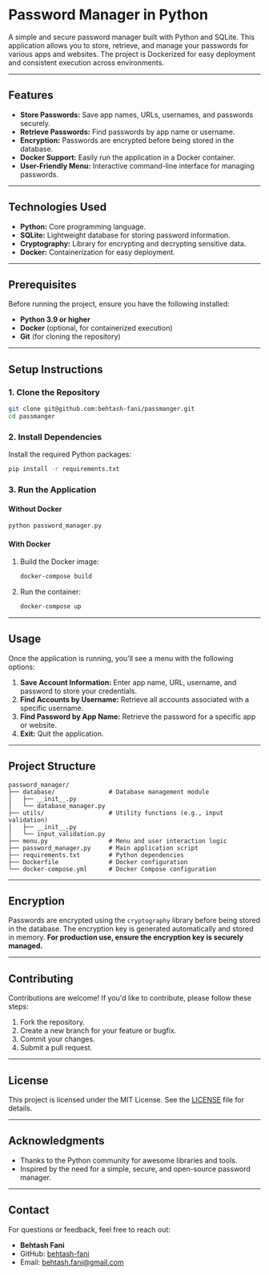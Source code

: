 # **Password Manager in Python**

A simple and secure password manager built with Python and SQLite. This application allows you to store, retrieve, and manage your passwords for various apps and websites. The project is Dockerized for easy deployment and consistent execution across environments.

---

## **Features**
- **Store Passwords:** Save app names, URLs, usernames, and passwords securely.
- **Retrieve Passwords:** Find passwords by app name or username.
- **Encryption:** Passwords are encrypted before being stored in the database.
- **Docker Support:** Easily run the application in a Docker container.
- **User-Friendly Menu:** Interactive command-line interface for managing passwords.

---

## **Technologies Used**
- **Python:** Core programming language.
- **SQLite:** Lightweight database for storing password information.
- **Cryptography:** Library for encrypting and decrypting sensitive data.
- **Docker:** Containerization for easy deployment.

---

## **Prerequisites**
Before running the project, ensure you have the following installed:
- **Python 3.9 or higher**
- **Docker** (optional, for containerized execution)
- **Git** (for cloning the repository)

---

## **Setup Instructions**

### **1. Clone the Repository**
```bash
git clone git@github.com:behtash-fani/passmanger.git
cd passmanger
```

### **2. Install Dependencies**
Install the required Python packages:
```bash
pip install -r requirements.txt
```

### **3. Run the Application**
#### **Without Docker**
```bash
python password_manager.py
```

#### **With Docker**
1. Build the Docker image:
   ```bash
   docker-compose build
   ```
2. Run the container:
   ```bash
   docker-compose up
   ```

---

## **Usage**
Once the application is running, you'll see a menu with the following options:
1. **Save Account Information:** Enter app name, URL, username, and password to store your credentials.
2. **Find Accounts by Username:** Retrieve all accounts associated with a specific username.
3. **Find Password by App Name:** Retrieve the password for a specific app or website.
4. **Exit:** Quit the application.

---

## **Project Structure**
```
password_manager/
├── database/               # Database management module
│   ├── __init__.py
│   └── database_manager.py
├── utils/                  # Utility functions (e.g., input validation)
│   ├── __init__.py
│   └── input_validation.py
├── menu.py                 # Menu and user interaction logic
├── password_manager.py     # Main application script
├── requirements.txt        # Python dependencies
├── Dockerfile              # Docker configuration
└── docker-compose.yml      # Docker Compose configuration
```

---

## **Encryption**
Passwords are encrypted using the `cryptography` library before being stored in the database. The encryption key is generated automatically and stored in memory. **For production use, ensure the encryption key is securely managed.**

---

## **Contributing**
Contributions are welcome! If you'd like to contribute, please follow these steps:
1. Fork the repository.
2. Create a new branch for your feature or bugfix.
3. Commit your changes.
4. Submit a pull request.

---

## **License**
This project is licensed under the MIT License. See the [LICENSE](LICENSE) file for details.

---

## **Acknowledgments**
- Thanks to the Python community for awesome libraries and tools.
- Inspired by the need for a simple, secure, and open-source password manager.

---

## **Contact**
For questions or feedback, feel free to reach out:
- **Behtash Fani**  
- GitHub: [behtash-fani](https://github.com/behtash-fani)  
- Email: [behtash.fani@gmail.com](mailto:behtash.fani@gmail.com)

